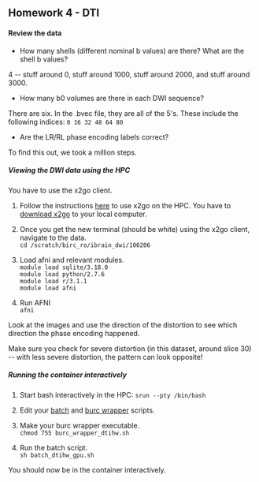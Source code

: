 ## Homework 4 - DTI

#### Review the data

* How many shells (different nominal b values) are there? What are the shell b values?

4 -- stuff around 0, stuff around 1000, stuff around 2000, and stuff around 3000.

* How many b0 volumes are there in each DWI sequence?

There are six. In the .bvec file, they are all of the 5's. These include the following indices: `0 16 32 48 64 80`

* Are the LR/RL phase encoding labels correct?

To find this out, we took a million steps.

##### Viewing the DWI data using the HPC

You have to use the x2go client. 

1) Follow the instructions [here](https://wiki.hpc.uconn.edu/index.php/X) to use x2go on the HPC. You have to [download x2go](https://code.x2go.org/releases/binary-macosx/x2goclient/releases/4.1.1.0/) to your local computer.  

2) Once you get the new terminal (should be white) using the x2go client, navigate to the data.  
`cd /scratch/birc_ro/ibrain_dwi/100206`

3) Load afni and relevant modules.  
`module load sqlite/3.18.0`  
`module load python/2.7.6`  
`module load r/3.1.1`  
`module load afni`

4) Run AFNI  
`afni`

Look at the images and use the direction of the distortion to see which direction the phase encoding happened.

Make sure you check for severe distortion (in this dataset, around slice 30) -- with less severe distortion, the pattern can look opposite!

##### Running the container interactively

1) Start bash interactively in the HPC: `srun --pty /bin/bash`

2) Edit your [batch](./batch_dtihw_gpu.sh) and [burc wrapper](./burc_wrapper_dtihw.sh) scripts.

3) Make your burc wrapper executable.  
`chmod 755 burc_wrapper_dtihw.sh`  

4) Run the batch script.  
`sh batch_dtihw_gpu.sh`

You should now be in the container interactively.
